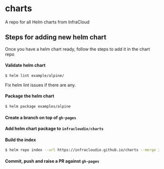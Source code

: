 # charts
A repo for all Helm charts from InfraCloud

## Steps for adding new helm chart

Once you have a helm chart ready, follow the steps to add it in the chart repo

#### Validate helm chart

```bash
$ helm lint example/alpine/
```

   Fix helm lint issues if there are any.

#### Package the helm chart

```bash
$ helm package examples/alpine
```

#### Create a branch on top of `gh-pages`

#### Add helm chart package to `infracloudio/charts`

#### Build the index

```bash
$ helm repo index --url https://infracloudio.github.io/charts --merge index.yaml .
```

#### Commit, push and raise a PR against `gh-pages`
